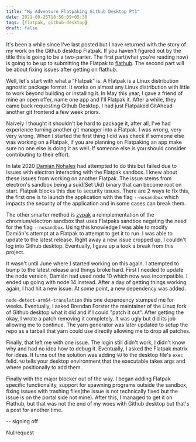 ```yaml
---
title: "My Adventure Flatpaking Github Desktop Pt1"
date: 2021-09-25T18:56:09+05:30
tags: [flatpak, github-desktop]
draft: false
---
```


It's been a while since I've last posted but I have returned with the story of my work on the Github desktop Flatpak. If you haven't figured out by the title this is going to be a two-parter. The first part(what you're reading now) is going to be up to submitting the Flatpak to [flathub](https://flathub.org). The second part will be about fixing issues after getting on flathub. 

Well, let's start with what a "Flatpak" is. A Flatpak is a Linux distribution agnostic package format. It works on almost any Linux distribution with little to work beyond building or installing it. In May this year, I gave a friend of mine an open offer, name one app and I'll Flatpak it. After a while, they came back requesting Github Desktop. I had just Flatpaked GitAhead another git frontend a few week priors.

Naively I thought it shouldn't be hard to package it, after all, I've had experience turning another git manager into a Flatpak. I was wrong, very very wrong. When I started the first thing I did was check if someone else was working on a Flatpak, if you are planning on Flatpaking an app make sure no one else is doing it as well. If someone else is you should consider contributing to their effort.

In late 2020 [Damián Nohales](https://github.com/dnohales) had attempted to do this but failed due to issues with electron interacting with the Flatpak sandbox. I knew about these issues from working on another Flatpak. The issue stems from electron's sandbox being a suid(Set Uid) binary that can become root on start. Flatpak blocks this due to security issues. There are 2 ways to fix this, the first one is to launch the application with the flag `--nosandbox` which impacts the security of the application and in some cases can break them.

The other smarter method is [zypak](https://github.com/refi64/zypak) a reimplementation of the chromium/electron sandbox that uses Flatpaks sandbox negating the need for the flag `--nosandbox`. Using this knowledge I was able to modify Damián's attempt at a Flatpak to attempt to get it to run. I was able to update to the latest release. Right away a new issue cropped up, I couldn't log into Github desktop. Eventually, I gave up a took a break from this project. 

It wasn't until June where I started working on this again. I attempted to bump to the latest release and things broke hard. First I needed to update the node version, Damián had used node 10 which now was incompatible. I ended up going with node 14 instead. After a day of getting things working again, I had hit a new issue. At some point, a new dependency was added. 

`node-detect-arm64-translation` this one dependency stumped me for weeks. Eventually, I asked Brendan Forster the maintainer of the Linux fork of Github desktop what it did and if I could "patch it out". After getting the okay, I wrote a patch removing it completely. It was ugly but did its job allowing me to continue. The yarn generator was later updated to setup the repo as a tarball that yarn could use directly allowing me to drop all patches.

Finally, that left me with one issue. The login still didn't work, I didn't know why and had no idea how to debug it. Eventually, I asked the Flatpak matrix for ideas. It turns out the solution was adding `%U` to the desktop file's  `exec` felid. `%U` tells your desktop environment that the executable takes args and where positionally to add them.

Finally with the major blocker out of the way. I began adding Flatpak specific functionality, support for spawning programs outside the sandbox, fixing issues with trashing files(the issue is not technically fixed but the issue is on the portal side not mine). After this, I managed to get it on Flathub, but that was not the end of my woes with Github desktop but that's a post for another time.

-- signing off

Nullrequest